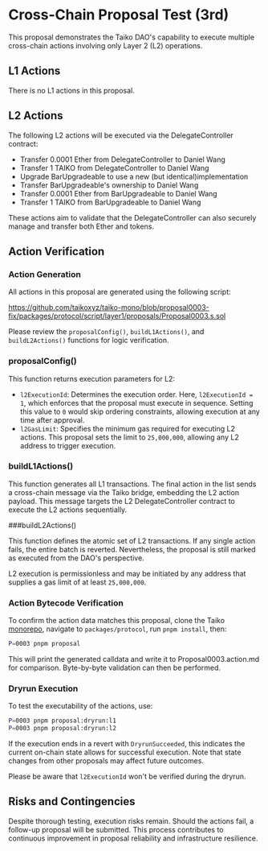 # Cross-Chain Proposal Test (3rd)

This proposal demonstrates the Taiko DAO's capability to execute multiple cross-chain actions involving only Layer 2 (L2) operations.

## L1 Actions

There is no L1 actions in this proposal.

## L2 Actions

The following L2 actions will be executed via the DelegateController contract:

- Transfer 0.0001 Ether from DelegateController to Daniel Wang
- Transfer 1 TAIKO from DelegateController to Daniel Wang
- Upgrade BarUpgradeable to use a new (but identical)implementation
- Transfer BarUpgradeable's ownership to Daniel Wang
- Transfer 0.0001 Ether from BarUpgradeable to Daniel Wang
- Transfer 1 TAIKO from BarUpgradeable to Daniel Wang

These actions aim to validate that the DelegateController can also securely manage and transfer both Ether and tokens.

## Action Verification

### Action Generation

All actions in this proposal are generated using the following script:

https://github.com/taikoxyz/taiko-mono/blob/proposal0003-fix/packages/protocol/script/layer1/proposals/Proposal0003.s.sol

Please review the `proposalConfig()`, `buildL1Actions()`, and `buildL2Actions()` functions for logic verification.

### proposalConfig()

This function returns execution parameters for L2:

- `l2ExecutionId`: Determines the execution order. Here, `l2ExecutionId = 1`, which enforces that the proposal must execute in sequence. Setting this value to `0` would skip ordering constraints, allowing execution at any time after approval.
- `l2GasLimit`: Specifies the minimum gas required for executing L2 actions. This proposal sets the limit to `25,000,000`, allowing any L2 address to trigger execution.

### buildL1Actions()

This function generates all L1 transactions. The final action in the list sends a cross-chain message via the Taiko bridge, embedding the L2 action payload. This message targets the L2 DelegateController contract to execute the L2 actions sequentially.

###buildL2Actions()

This function defines the atomic set of L2 transactions. If any single action fails, the entire batch is reverted. Nevertheless, the proposal is still marked as executed from the DAO's perspective.

L2 execution is permissionless and may be initiated by any address that supplies a gas limit of at least `25,000,000`.

### Action Bytecode Verification

To confirm the action data matches this proposal, clone the Taiko [monorepo](https://github.com/taikoxyz/taiko-mono), navigate to `packages/protocol`, run `pnpm install`, then:

```bash
P=0003 pnpm proposal
```

This will print the generated calldata and write it to Proposal0003.action.md for comparison. Byte-by-byte validation can then be performed.

### Dryrun Execution

To test the executability of the actions, use:

```bash
P=0003 pnpm proposal:dryrun:l1
P=0003 pnpm proposal:dryrun:l2
```

If the execution ends in a revert with `DryrunSucceeded`, this indicates the current on-chain state allows for successful execution. Note that state changes from other proposals may affect future outcomes.

Please be aware that `l2ExecutionId` won't be verified during the dryrun.

## Risks and Contingencies

Despite thorough testing, execution risks remain. Should the actions fail, a follow-up proposal will be submitted. This process contributes to continuous improvement in proposal reliability and infrastructure resilience.
